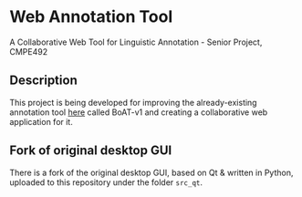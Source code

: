 # Web Annotation Tool

A Collaborative Web Tool for Linguistic Annotation - Senior Project, CMPE492

## Description

This project is being developed for improving the already-existing annotation tool [here](https://github.com/boun-tabi/BoAT) called BoAT-v1 and creating a collaborative web application for it.

## Fork of original desktop GUI

There is a fork of the original desktop GUI, based on Qt & written in Python, uploaded to this repository under the folder `src_qt`.
